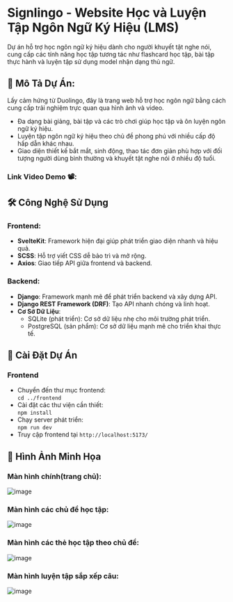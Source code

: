 # Signlingo - Website Học và Luyện Tập Ngôn Ngữ Ký Hiệu (LMS)
Dự án hỗ trợ học ngôn ngữ ký hiệu dành cho người khuyết tật nghe nói, cung cấp các tính năng học tập tương tác như flashcard học tập, bài tập thực hành và luyện tập sử dụng model nhận dạng thủ ngữ.

## 📖 Mô Tả Dự Án:
Lấy cảm hứng từ Duolingo, đây là trang web hỗ trợ học ngôn ngữ bằng cách cung cấp trải nghiệm trực quan qua hình ảnh và video.
- Đa dạng bài giảng, bài tập và các trò chơi giúp học tập và ôn luyện ngôn ngữ ký hiệu.
- Luyện tập ngôn ngữ ký hiệu theo chủ đề phong phú với nhiều cấp độ hấp dẫn khác nhau.
- Giao diện thiết kế bắt mắt, sinh động, thao tác đơn giản phù hợp với đối tượng người dùng bình thường và khuyết tật nghe nói ở nhiều độ tuổi.

### Link Video Demo 📽️:


## 🛠️ Công Nghệ Sử Dụng 
### Frontend:
- **SvelteKit**: Framework hiện đại giúp phát triển giao diện nhanh và hiệu quả.
- **SCSS**: Hỗ trợ viết CSS dễ bảo trì và mở rộng.
- **Axios**: Giao tiếp API giữa frontend và backend.
### Backend:
- **Django**: Framework mạnh mẽ để phát triển backend và xây dựng API.
- **Django REST Framework (DRF)**: Tạo API nhanh chóng và linh hoạt.
- **Cơ Sở Dữ Liệu**:
  - SQLite (phát triển): Cơ sở dữ liệu nhẹ cho môi trường phát triển.
  - PostgreSQL (sản phẩm): Cơ sở dữ liệu mạnh mẽ cho triển khai thực tế.

## 🚀 Cài Đặt Dự Án
### Frontend
- Chuyển đến thư mục frontend:  
`cd ../frontend`  
- Cài đặt các thư viện cần thiết:  
`npm install`  
- Chạy server phát triển:  
`npm run dev`  
- Truy cập frontend tại `http://localhost:5173/`

## 📸 Hình Ảnh Minh Họa
### Màn hình chính(trang chủ):
![image](https://github.com/user-attachments/assets/b5cfc697-c7cd-4e8b-bb68-5addb97d67bc)

### Màn hình các chủ đề học tập:
![image](https://github.com/user-attachments/assets/80e83fde-9daf-4b71-b3ec-398eeeee54e6)

### Màn hình các thẻ học tập theo chủ đề:
![image](https://github.com/user-attachments/assets/90db5819-fbef-431b-a204-cd94cd7f3ca0)

### Màn hình luyện tập sắp xếp câu: 
![image](https://github.com/user-attachments/assets/b19e7917-93ab-4b2a-8ee2-1fbd444894d5)

